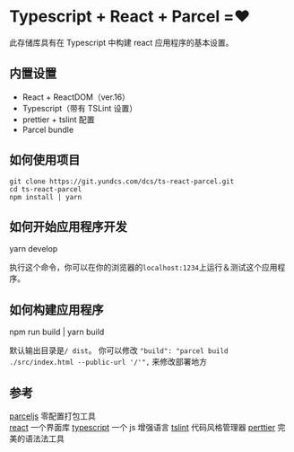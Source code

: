 # Typescript + React + Parcel =❤️

此存储库具有在 Typescript 中构建 react 应用程序的基本设置。

## 内置设置

* React + ReactDOM（ver.16）
* Typescript（带有 TSLint 设置）
* prettier + tslint 配置
* Parcel bundle

## 如何使用项目

```
git clone https://git.yundcs.com/dcs/ts-react-parcel.git
cd ts-react-parcel
npm install | yarn
```

## 如何开始应用程序开发

yarn develop

执行这个命令，你可以在你的浏览器的`localhost:1234`上运行＆测试这个应用程序。

## 如何构建应用程序

npm run build | yarn build

默认输出目录是`/ dist`。 你可以修改
`"build": "parcel build ./src/index.html --public-url '/'",`
来修改部署地方

## 参考

[parceljs](https://parceljs.org/getting_started.html) 零配置打包工具  
[react](https://reactjs.org/) 一个界面库
[typescript](https://www.typescriptlang.org/) 一个 js 增强语言
[tslint](https://palantir.github.io/tslint/) 代码风格管理器
[perttier](https://prettier.io/) 完美的语法法工具
